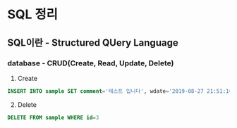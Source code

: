 # SQL 정리
## SQL이란 - Structured QUery Language
### database - CRUD(Create, Read, Update, Delete)
1. Create
```sql
INSERT INTO sample SET comment='테스트 입니다', wdate='2019-08-27 21:51:10'
```

2. Delete
```sql
DELETE FROM sample WHERE id=3
```
